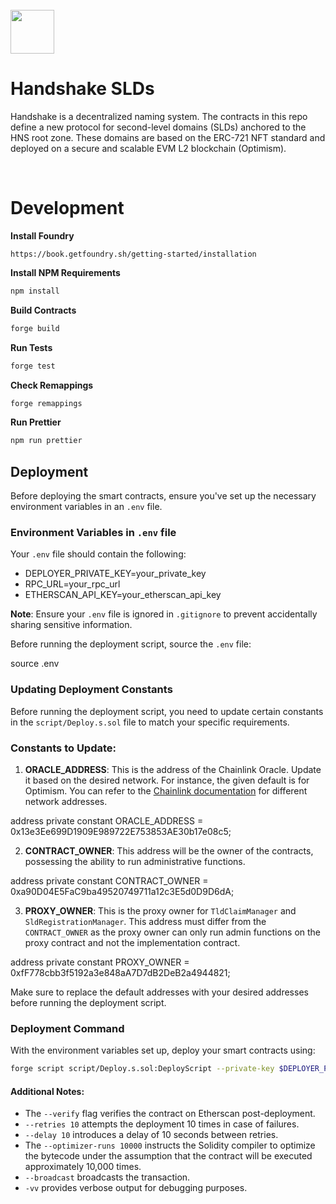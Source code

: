 <br>
<img src="https://user-images.githubusercontent.com/136583/182129623-3bab6cb3-ef97-41bb-bfd1-39500e2bc3f5.png" width="70">

<br>

# Handshake SLDs
Handshake is a decentralized naming system. The contracts in this repo define a new protocol for second-level domains (SLDs) anchored to the HNS root zone. These domains are based on the ERC-721 NFT standard and deployed on a secure and scalable EVM L2 blockchain (Optimism). 

<br>

# Development

**Install Foundry**
```
https://book.getfoundry.sh/getting-started/installation
```

**Install NPM Requirements**
```sh
npm install
```

**Build Contracts**
```sh
forge build
```

**Run Tests**
```sh
forge test
```

**Check Remappings**
```sh
forge remappings
```

**Run Prettier**
```sh
npm run prettier
```

## Deployment

Before deploying the smart contracts, ensure you've set up the necessary environment variables in an `.env` file.

### Environment Variables in `.env` file

Your `.env` file should contain the following:

- DEPLOYER_PRIVATE_KEY=your_private_key
- RPC_URL=your_rpc_url
- ETHERSCAN_API_KEY=your_etherscan_api_key

**Note**: Ensure your `.env` file is ignored in `.gitignore` to prevent accidentally sharing sensitive information.

Before running the deployment script, source the `.env` file:

source .env

### Updating Deployment Constants

Before running the deployment script, you need to update certain constants in the `script/Deploy.s.sol` file to match your specific requirements.

### Constants to Update:

1. **ORACLE_ADDRESS**: This is the address of the Chainlink Oracle. Update it based on the desired network. For instance, the given default is for Optimism. You can refer to the [Chainlink documentation](https://docs.chain.link/data-feeds/price-feeds/addresses/?network=optimism) for different network addresses.

address private constant ORACLE_ADDRESS = 0x13e3Ee699D1909E989722E753853AE30b17e08c5;

2. **CONTRACT_OWNER**: This address will be the owner of the contracts, possessing the ability to run administrative functions.

address private constant CONTRACT_OWNER = 0xa90D04E5FaC9ba49520749711a12c3E5d0D9D6dA;

3. **PROXY_OWNER**: This is the proxy owner for `TldClaimManager` and `SldRegistrationManager`. This address must differ from the `CONTRACT_OWNER` as the proxy owner can only run admin functions on the proxy contract and not the implementation contract.

address private constant PROXY_OWNER = 0xfF778cbb3f5192a3e848aA7D7dB2DeB2a4944821;

Make sure to replace the default addresses with your desired addresses before running the deployment script.


### Deployment Command

With the environment variables set up, deploy your smart contracts using:
```bash
forge script script/Deploy.s.sol:DeployScript --private-key $DEPLOYER_PRIVATE_KEY --rpc-url $RPC_URL  --etherscan-api-key $ETHERSCAN_API_KEY --verify --retries 10 --delay 10 --optimizer-runs 10000 --broadcast -vv
```

#### Additional Notes:

- The `--verify` flag verifies the contract on Etherscan post-deployment.
- `--retries 10` attempts the deployment 10 times in case of failures.
- `--delay 10` introduces a delay of 10 seconds between retries.
- The `--optimizer-runs 10000` instructs the Solidity compiler to optimize the bytecode under the assumption that the contract will be executed approximately 10,000 times.
- `--broadcast` broadcasts the transaction.
- `-vv` provides verbose output for debugging purposes.


